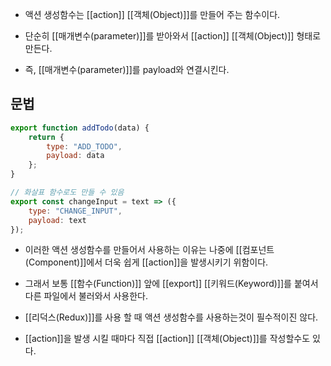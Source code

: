 - 액션 생성함수는 [[action]] [[객체(Object)]]를 만들어 주는 함수이다.

- 단순히 [[매개변수(parameter)]]를 받아와서 [[action]] [[객체(Object)]] 형태로 만든다.
- 즉, [[매개변수(parameter)]]를 payload와 연결시킨다.


## 문법

```jsx
export function addTodo(data) {
	return {
	    type: "ADD_TODO",
	    payload: data
	};
}

// 화살표 함수로도 만들 수 있음
export const changeInput = text => ({ 
	type: "CHANGE_INPUT",
	payload: text
});
```

- 이러한 액션 생성함수를 만들어서 사용하는 이유는 나중에 [[컴포넌트(Component)]]에서 더욱 쉽게 [[action]]을 발생시키기 위함이다.
- 그래서 보통 [[함수(Function)]] 앞에 [[export]] [[키워드(Keyword)]]를 붙여서 다른 파일에서 불러와서 사용한다.

- [[리덕스(Redux)]]를 사용 할 때 액션 생성함수를 사용하는것이 필수적이진 않다.

- [[action]]을 발생 시킬 때마다 직접 [[action]] [[객체(Object)]]를 작성할수도 있다.